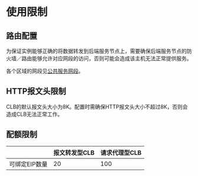 # 使用限制

## 路由配置

为保证实例能够正确的将数据转发到后端服务节点上，需要确保后端服务节点的防火墙／路由能够允许对应网段的访问，否则可能会造成该主机无法正常提供服务。

各个区域的网段见[公共服务网段](https://docs.ucloud.cn/vpc/limit)。

## HTTP报文头限制

CLB的默认报文头大小为8K。配置时需确保HTTP报文头大小不超过8K，否则会造成CLB无法正常工作。

## 配额限制

|  |报文转发型CLB|请求代理型CLB|
---|---|---|
可绑定EIP数量|20|100|
